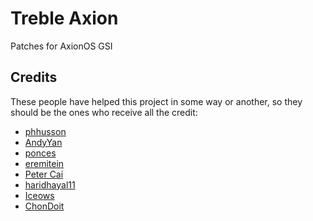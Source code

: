 # Treble Axion
Patches for AxionOS GSI

## Credits
These people have helped this project in some way or another, so they should be the ones who receive all the credit:
- [phhusson](https://github.com/phhusson)
- [AndyYan](https://github.com/AndyCGYan)
- [ponces](https://github.com/ponces)
- [eremitein](https://github.com/eremitein)
- [Peter Cai](https://github.com/PeterCxy)
- [haridhayal11](https://github.com/haridhayal11)
- [Iceows](https://github.com/Iceows)
- [ChonDoit](https://github.com/ChonDoit)
